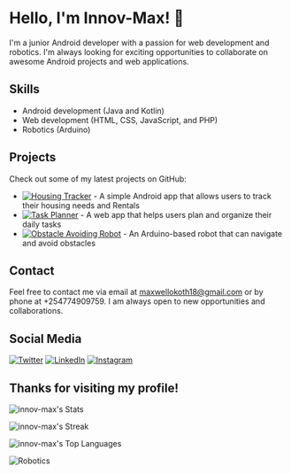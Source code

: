 # Hello, I'm Innov-Max! 👋

I'm a junior Android developer with a passion for web development and robotics. I'm always looking for exciting opportunities to collaborate on awesome Android projects and web applications.

## Skills

- Android development (Java and Kotlin)
- Web development (HTML, CSS, JavaScript, and PHP)
- Robotics (Arduino)

## Projects

Check out some of my latest projects on GitHub:

- [![Housing Tracker](https://img.shields.io/badge/Android-Expense%20Tracker-blue)](https://github.com/innov-max/EMA) - A simple Android app that allows users to track their housing needs and Rentals
- [![Task Planner](https://img.shields.io/badge/Web-Task%20Planner-green)](https://github.com/your-username/task-planner) - A web app that helps users plan and organize their daily tasks
- [![Obstacle Avoiding Robot](https://img.shields.io/badge/Robotics-Obstacle%20Avoiding%20Robot-red)](https://github.com/your-username/obstacle-avoiding-robot) - An Arduino-based robot that can navigate and avoid obstacles

## Contact

Feel free to contact me via email at maxwellokoth18@gmail.com or by phone at +254774909759. I am always open to new opportunities and collaborations.

## Social Media

[![Twitter](https://img.shields.io/badge/Twitter-InnovMax-blue)](https://twitter.com/Innov_Max)
[![LinkedIn](https://img.shields.io/badge/LinkedIn-InnovMax-blue)](https://www.linkedin.com/in/MaxwellOpondo/)
[![Instagram](https://img.shields.io/badge/Instagram-InnovMax-yellow)](https://www.instagram.com/innov_max/)

## Thanks for visiting my profile!
![innov-max's Stats](https://github-readme-stats.vercel.app/api?username=innov-max&theme=prussian&show_icons=true&hide_border=false&count_private=true)

![innov-max's Streak](https://github-readme-streak-stats.herokuapp.com/?user=innov-max&theme=prussian&hide_border=false)

![innov-max's Top Languages](https://github-readme-stats.vercel.app/api/top-langs/?username=innov-max&theme=prussian&show_icons=true&hide_border=false&layout=compact)

![Robotics](https://github.com/your-username/your-username/blob/main/images/robotics.jpg?raw=true)
